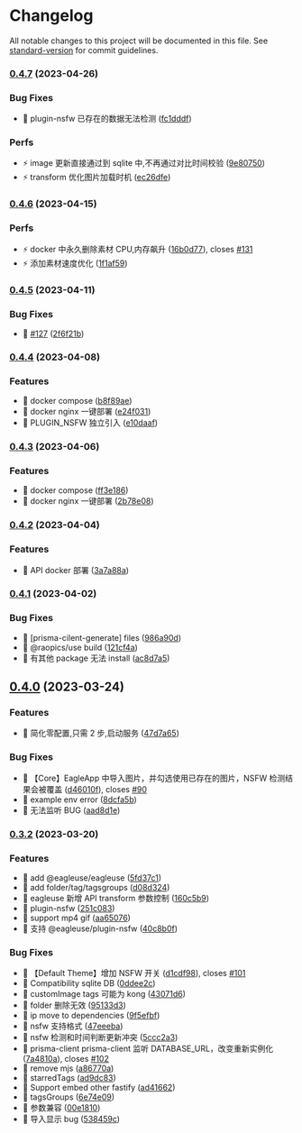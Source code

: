 # Changelog

All notable changes to this project will be documented in this file. See [standard-version](https://github.com/conventional-changelog/standard-version) for commit guidelines.

### [0.4.7](https://github.com/rao-pics/core/compare/v0.4.6...v0.4.7) (2023-04-26)

### Bug Fixes

- 🐛 plugin-nsfw 已存在的数据无法检测 ([fc1dddf](https://github.com/rao-pics/core/commit/fc1dddfd882e97ddb123f005be23b780388ff84a))

### Perfs

- ⚡️ image 更新直接通过到 sqlite 中,不再通过对比时间校验 ([9e80750](https://github.com/rao-pics/core/commit/9e80750268e7efa10f5d7646931baa8a3fff9175))
- ⚡️ transform 优化图片加载时机 ([ec26dfe](https://github.com/rao-pics/core/commit/ec26dfe0ee18aea333a6c894c0b742ac3f829cad))

### [0.4.6](https://github.com/rao-pics/core/compare/v0.4.5...v0.4.6) (2023-04-15)

### Perfs

- ⚡️ docker 中永久删除素材 CPU,内存飙升 ([16b0d77](https://github.com/rao-pics/core/commit/16b0d77e4c573eaa74142256a841fcd9c1fc09b0)), closes [#131](https://github.com/rao-pics/core/issues/131)
- ⚡️ 添加素材速度优化 ([1f1af59](https://github.com/rao-pics/core/commit/1f1af597834e4eb2156827b314feec5066bc9f5e))

### [0.4.5](https://github.com/rao-pics/core/compare/v0.4.4...v0.4.5) (2023-04-11)

### Bug Fixes

- 🐛 [#127](https://github.com/rao-pics/core/issues/127) ([2f6f21b](https://github.com/rao-pics/core/commit/2f6f21b88d56d46f401d3d255b203c6f78fcfeaf))

### [0.4.4](https://github.com/rao-pics/core/compare/v0.4.3...v0.4.4) (2023-04-08)

### Features

- 🎸 docker compose ([b8f89ae](https://github.com/rao-pics/core/commit/b8f89ae6ea82e10eb77c45c8cf902cafe58697f2))
- 🎸 docker nginx 一键部署 ([e24f031](https://github.com/rao-pics/core/commit/e24f031aa8e5cfa0ea739d89c748189b810f74b4))
- 🎸 PLUGIN_NSFW 独立引入 ([e10daaf](https://github.com/rao-pics/core/commit/e10daaf085c7c0443cdc8a1174c94e83e8a5b37a))

### [0.4.3](https://github.com/rao-pics/core/compare/v0.4.2...v0.4.3) (2023-04-06)

### Features

- 🎸 docker compose ([ff3e186](https://github.com/rao-pics/core/commit/ff3e186b5e07a78aba19fe7496869f75a063ce7f))
- 🎸 docker nginx 一键部署 ([2b78e08](https://github.com/rao-pics/core/commit/2b78e08a4a4d2ac0eea2835b9b4d96dbae362ca0))

### [0.4.2](https://github.com/rao-pics/core/compare/v0.4.1...v0.4.2) (2023-04-04)

### Features

- 🎸 API docker 部署 ([3a7a88a](https://github.com/rao-pics/core/commit/3a7a88a971aa8951fe293758b59bde5d2a2e3164))

### [0.4.1](https://github.com/rao-pics/core/compare/v0.4.0...v0.4.1) (2023-04-02)

### Bug Fixes

- 🐛 [prisma-cilent-generate] files ([986a90d](https://github.com/rao-pics/core/commit/986a90df674213cfe574bbb4a56651026f4397d5))
- 🐛 @raopics/use build ([121cf4a](https://github.com/rao-pics/core/commit/121cf4a2e63a6f4bb1df6abe82182ba3d669454a))
- 🐛 有其他 package 无法 install ([ac8d7a5](https://github.com/rao-pics/core/commit/ac8d7a584b7e7dde79670fc7bed54f7ac393ecb2))

## [0.4.0](https://github.com/rao-pics/core/compare/v0.3.2...v0.4.0) (2023-03-24)

### Features

- 🎸 简化零配置,只需 2 步,启动服务 ([47d7a65](https://github.com/rao-pics/core/commit/47d7a65b0af5f3ce3d27aa372437dbfdb24df101))

### Bug Fixes

- 🐛 【Core】EagleApp 中导入图片，并勾选使用已存在的图片，NSFW 检测结果会被覆盖 ([d46010f](https://github.com/rao-pics/core/commit/d46010f3ff20101c108166dabf263bd89fe8933c)), closes [#90](https://github.com/rao-pics/core/issues/90)
- 🐛 example env error ([8dcfa5b](https://github.com/rao-pics/core/commit/8dcfa5b3899b3e98120109ad484673157b974442))
- 🐛 无法监听 BUG ([aad8d1e](https://github.com/rao-pics/core/commit/aad8d1ead4c99ea781c2cccc8f057b994d243cd8))

### [0.3.2](https://github.com/rao-pics/core/compare/v1.0.4...v0.3.2) (2023-03-20)

### Features

- 🎸 add @eagleuse/eagleuse ([5fd37c1](https://github.com/rao-pics/core/commit/5fd37c11d2ba4a515444fad3ceea73b05abf5e90))
- 🎸 add folder/tag/tagsgroups ([d08d324](https://github.com/rao-pics/core/commit/d08d3243130039039beeb566818ac9fbf25778b7))
- 🎸 eagleuse 新增 API transform 参数控制 ([160c5b9](https://github.com/rao-pics/core/commit/160c5b902c36449887c450592277afcc1e09440a))
- 🎸 plugin-nsfw ([251c083](https://github.com/rao-pics/core/commit/251c0831cf1e4faf62ff929a10b100614e51019d))
- 🎸 support mp4 gif ([aa65076](https://github.com/rao-pics/core/commit/aa65076d66eb46c605b5d95a0ab729b790793f32))
- 🎸 支持 @eagleuse/plugin-nsfw ([40c8b0f](https://github.com/rao-pics/core/commit/40c8b0fba49c5a79b28b4da2a22265bdef3514cb))

### Bug Fixes

- 🐛 【Default Theme】增加 NSFW 开关 ([d1cdf98](https://github.com/rao-pics/core/commit/d1cdf988694590f85ef2022a6b26d5dda2b181cf)), closes [#101](https://github.com/rao-pics/core/issues/101)
- 🐛 Compatibility sqlite DB ([0ddee2c](https://github.com/rao-pics/core/commit/0ddee2c67feda522d7d13b4b1c68c354f8a9515e))
- 🐛 customImage tags 可能为 kong ([43071d6](https://github.com/rao-pics/core/commit/43071d63277ef7c5c54d325fdf5e829aa5b4d7e1))
- 🐛 folder 删除无效 ([95133d3](https://github.com/rao-pics/core/commit/95133d3d2d5a283d4966c926abcc5e32a170ff1d))
- 🐛 ip move to dependencies ([9f5efbf](https://github.com/rao-pics/core/commit/9f5efbf47c74e15449cf4614413ca82f37cac5b4))
- 🐛 nsfw 支持格式 ([47eeeba](https://github.com/rao-pics/core/commit/47eeeba5f6fc16474cb055d8139787d249863a30))
- 🐛 nsfw 检测和时间判断更新冲突 ([5ccc2a3](https://github.com/rao-pics/core/commit/5ccc2a3b161a3e81475c1818c3ed3758d4c2f760))
- 🐛 prisma-client prisma-client 监听 DATABASE_URL，改变重新实例化 ([7a4810a](https://github.com/rao-pics/core/commit/7a4810a8356f1f3b8e519e8d189a551e3d816752)), closes [#102](https://github.com/rao-pics/core/issues/102)
- 🐛 remove mjs ([a86770a](https://github.com/rao-pics/core/commit/a86770a9403645710b89c770e6211978fccae351))
- 🐛 starredTags ([ad9dc83](https://github.com/rao-pics/core/commit/ad9dc83a1ab0d7608606bdcc8bc3cbb117e0d855))
- 🐛 Support embed other fastify ([ad41662](https://github.com/rao-pics/core/commit/ad416620669d9039eda309b103dc0eb8ff1b9bff))
- 🐛 tagsGroups ([6e74e09](https://github.com/rao-pics/core/commit/6e74e0974d324155007bfa851c05a40957802763))
- 🐛 参数兼容 ([00e1810](https://github.com/rao-pics/core/commit/00e18100335ee48c7215d836a336fc7df0b4c9d4))
- 🐛 导入显示 bug ([538459c](https://github.com/rao-pics/core/commit/538459c96b2eebca19c54c37723b47e94bf5d853))
